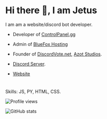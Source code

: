 # Hi there 👋, I am Jetus
 I am am a website/discord bot developer.
- Developer of [ControlPanel.gg](https://controlpanel.gg)

- Admin of [BlueFox Hosting](https://bluefoxhost.com)

- Founder of [DiscordVote.net](https://discordvote.net), [Azot Studios](https://discord.gg/3JpU7m7aSE).

- [Discord Server](https://discord.gg/MMDHRW9wtc).

- [Website](https://jetus.me)


# 
Skills: JS, PY, HTML, CSS.



![Profile views](https://gpvc.arturio.dev/Dev-Jetus)

![GitHub stats](https://github-readme-stats.vercel.app/api?username=Dev-Jetus&show_icons=true&count_private=true)  

